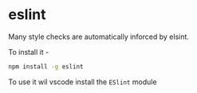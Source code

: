 
# eslint
Many style checks are automatically inforced by elsint. 

To install it - 

```sh
npm install -g eslint
```

To use it wil vscode
install the `ESlint` module